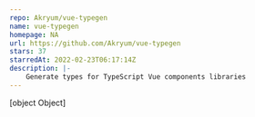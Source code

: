 ```yaml
---
repo: Akryum/vue-typegen
name: vue-typegen
homepage: NA
url: https://github.com/Akryum/vue-typegen
stars: 37
starredAt: 2022-02-23T06:17:14Z
description: |-
    Generate types for TypeScript Vue components libraries
---
```


[object Object]
